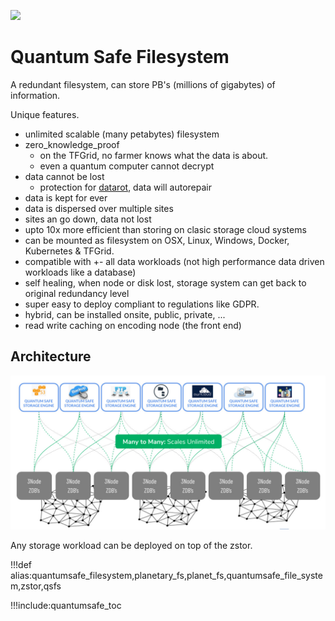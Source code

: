 ![](img/filesystem_abstract.jpg)

# Quantum Safe Filesystem

A redundant filesystem, can store PB's (millions of gigabytes) of information.

Unique features.

- unlimited scalable (many petabytes) filesystem
- zero_knowledge_proof
  - on the TFGrid, no farmer knows what the data is about.
  - even a quantum computer cannot decrypt
- data cannot be lost
  - protection for [datarot](datarot), data will autorepair
- data is kept for ever
- data is dispersed over multiple sites
- sites an go down, data not lost
- upto 10x more efficient than storing on clasic storage cloud systems
- can be mounted as filesystem on OSX, Linux, Windows, Docker, Kubernetes & TFGrid.
- compatible with +- all data workloads (not high performance data driven workloads like a database)
- self healing, when node or disk lost, storage system can get back to original redundancy level
- super easy to deploy compliant to regulations like GDPR.
- hybrid, can be installed onsite, public, private, ...
- read write caching on encoding node (the front end)

<!-- ### Usage

- examples:
  - data files (json or dtml) = data of your digital life
  - files of the [filemanager](digitalself:dtfilemanager)
  - backend for the [dthyperdrive](digitalself:dthyperdrive) -->

## Architecture

![](img/qsstorage_architecture.jpg)

Any storage workload can be deployed on top of the zstor.

!!!def alias:quantumsafe_filesystem,planetary_fs,planet_fs,quantumsafe_file_system,zstor,qsfs

!!!include:quantumsafe_toc